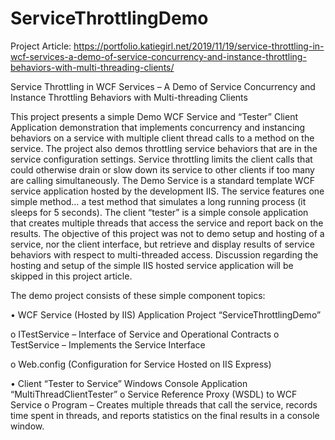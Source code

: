 # ServiceThrottlingDemo

Project Article: https://portfolio.katiegirl.net/2019/11/19/service-throttling-in-wcf-services-a-demo-of-service-concurrency-and-instance-throttling-behaviors-with-multi-threading-clients/



Service Throttling in WCF Services – A Demo of Service Concurrency and Instance Throttling Behaviors with Multi-threading Clients


This project presents a simple Demo WCF Service and “Tester” Client Application demonstration that implements concurrency and instancing behaviors on a service with multiple client thread calls to a method on the service. The project also demos throttling service behaviors that are in the service configuration settings. Service throttling limits the client calls that could otherwise drain or slow down its service to other clients if too many are calling simultaneously. The Demo Service is a standard template WCF service application hosted by the development IIS. The service features one simple method… a test method that simulates a long running process (it sleeps for 5 seconds). The client “tester” is a simple console application that creates multiple threads that access the service and report back on the results. The objective of this project was not to demo setup and hosting of a service, nor the client interface, but retrieve and display results of service behaviors with respect to multi-threaded access. Discussion regarding the hosting and setup of the simple IIS hosted service application will be skipped in this project article. 


The demo project consists of these simple component topics:


•	WCF Service (Hosted by IIS) Application Project “ServiceThrottlingDemo”

o	ITestService – Interface of Service and Operational Contracts
o	TestService – Implements the Service Interface


o	Web.config (Configuration for Service Hosted on IIS Express)

•	Client “Tester to Service” Windows Console Application “MultiThreadClientTester”
o	Service Reference Proxy (WSDL) to WCF Service
o	Program – Creates multiple threads that call the service, records time spent in threads, and reports statistics on the final results in a console window. 
